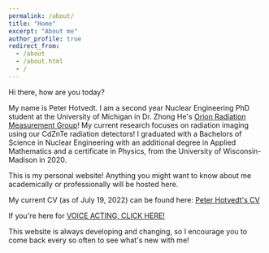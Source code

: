 ```yaml
---
permalink: /about/
title: "Home"
excerpt: "About me"
author_profile: true
redirect_from: 
  - /about
  - /about.html
  - /
---
```


Hi there, how are you today? 

My name is Peter Hotvedt. I am a second year Nuclear Engineering PhD student at the University of Michigan in Dr. Zhong He's [Orion Radiation Measurement Group](https://cztlab.engin.umich.edu/)! My current research focuses on radiation imaging using our CdZnTe radiation detectors! I graduated with a Bachelors of Science in Nuclear Engineering with an additional degree in Applied Mathematics and a certificate in Physics, from the University of Wisconsin-Madison in 2020.

This is my personal website! Anything you might want to know about me academically or professionally will be hosted here.

My current CV (as of July 19, 2022) can be found here: [Peter Hotvedt's CV](/files/Peter_Hotvedt_CV.pdf)

If you're here for [VOICE ACTING, CLICK HERE!](https://photvedt.github.io/voicework/)

This website is always developing and changing, so I encourage you to come back every so often to see what's new with me!

